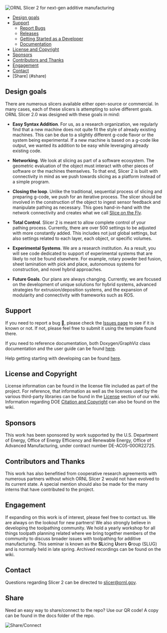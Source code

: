 ![ORNL Slicer 2 for next-gen additive manufacturing](doc/Slicer2.gif)

- [Design goals](#design-goals)
- [Support](#support)
  - [Report Bugs](https://github.com/ORNLSlicer/Slicer-2/issues)
  - [Releases](https://github.com/ORNLSlicer/Slicer-2/wiki/Previous%20Releases)
  - [Getting Started as a Developer](https://github.com/ORNLSlicer/Slicer-2/wiki/Getting-Started-as-a-Developer)
  - [Documentation](https://github.com/ORNLSlicer/Slicer-2/wiki/Slicer%202%20Documentation)
- [License and Copyright](#license-and-copyright)
- [Sponsors](#sponsors)
- [Contributors and Thanks](#contributors-and-thanks)
- [Engagement](#Engagement)
- [Contact](#contact)
- [Share] (#share)

## Design goals

There are numerous slicers available either open-source or commercial. In many cases, each of these slicers is attempting to solve different goals. ORNL Slicer 2.0 was designed with these goals in mind:

- **Easy Syntax Addition**. For us, as a research organization, we regularly find that a new machine does not quite fit the style of already existing machines. This can be due to a slightly different g-code flavor or the system being experimental. If a new machine is based on a g-code like output, we wanted its addition to be easy while leveraging already existing code.

- **Networking**. We look at slicing as part of a software ecosystem. The geometric evaluation of the object must interact with other pieces of software or the machines themselves. To that end, Slicer 2 is built with connectivity in mind as we push towards slicing as a platform instead of a simple program.

- **Closing the loop**.  Unlike the traditional, sequential process of slicing and preparing g-code, we push for an iterative process. The slicer should be involved in the construction of the object to ingest sensor feedback and manipulate pathing as necessary. This goes hand-in-hand with the network connectivity and creates what we call [Slice on the Fly](https://repositories.lib.utexas.edu/handle/2152/90721).
 
- **Total Control**. Slicer 2 is meant to allow complete control of your pathing process. Currently, there are over 500 settings to be adjusted with more constantly added. This includes not just global settings, but also settings related to each layer, each object, or specific volumes.

- **Experimental Systems**. We are a research institution. As a result, you will see code dedicated to support of experimental systems that are likely to not be found elsewhere. For example, rotary powder bed fusion, sheet lamination with pick and place, autonomous systems for construction, and novel hybrid approaches.

- **Future Goals**. Our plans are always changing. Currently, we are focused on the development of unique solutions for hybrid systems, advanced strategies for extrusion/deposition systems, and the expansion of modularity and connectivity with frameworks such as ROS.

## Support

If you need to report a bug :bug:, please check the [Issues page](https://github.com/ORNLSlicer/Slicer-2/issues) to see if it is known or not. If not, please feel free to submit it using the template found there.

If you need to reference documentation, both Doxygen/GraphViz class documentation and the user guide can be found [here](https://github.com/ORNLSlicer/Slicer-2/wiki/Slicer%202%20Documentation).

Help getting starting with developing can be found [here](https://github.com/ORNLSlicer/Slicer-2/wiki/Getting-Started-as-a-Developer).

## License and Copyright

License information can be found in the license file included as part of the project. For reference, that information as well as the licenses used by the various third-party libraries can be found in the [License](https://github.com/ORNLSlicer/Slicer-2/wiki/Slicer%202%20License%20and%20Library%20Licenses) section of our wiki.
Information regarding DOE [Citation and Copyright](https://github.com/ORNLSlicer/Slicer-2/wiki/Slicer%202%20Citation%20and%20Copyright%20Information) can also be found on the wiki.

## Sponsors

This work has been sponsored by work supported by the U.S. Department of Energy, Office of Energy Efficiency and Renewable Energy, Office of Advanced Manufacturing, under contract number DE-AC05-00OR22725.

## Contributors and Thanks

This work has also benefitied from cooperative research agreements with numerous partners without which ORNL Slicer 2 would not have evolved to its current state. A special mention should also be made for the many interns that have contributed to the project.

## Engagement

If expanding on this work is of interest, please feel free to contact us. We are always on the lookout for new partners! We also strongly believe in developing the toolpathing community. We hold a yearly workshop for all things toolpath planning related where we bring together members of the community to discuss broader issues with toolpathing for additive manufacturing. This seminar is known as the **SL**icing **U**sers **G**roup (SLUG) and is normally held in late spring. Archived recordings can be found on the wiki.

## Contact

Questions regarding Slicer 2 can be directed to slicer@ornl.gov.

## Share
Need an easy way to share/connect to the repo? Use our QR code! A copy can be found in the docs folder of the repo.

![Share/Connect](doc/Slicer2QR.png)
